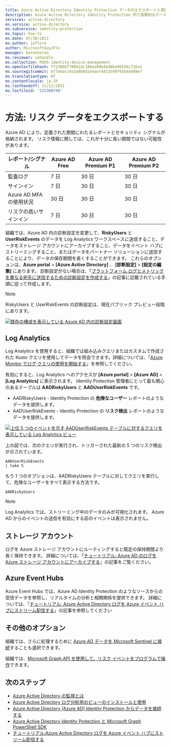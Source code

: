 ```yaml
---
title: Azure Active Directory Identity Protection データのエクスポートと使用
description: Azure Active Directory Identity Protection 内で長期的なデータを使用して調査する方法を説明します
services: active-directory
ms.service: active-directory
ms.subservice: identity-protection
ms.topic: how-to
ms.date: 07/30/2021
ms.author: joflore
author: MicrosoftGuyJFlo
manager: karenhoran
ms.reviewer: sahandle
ms.collection: M365-identity-device-management
ms.openlocfilehash: f723b6bf700b1dc18bea90b4ed0be00356c716a1
ms.sourcegitcommit: 677e8acc9a2e8b842e4aef4472599f9264e989e7
ms.translationtype: HT
ms.contentlocale: ja-JP
ms.lasthandoff: 11/11/2021
ms.locfileid: "132300748"
---
```

# <a name="how-to-export-risk-data"></a>方法: リスク データをエクスポートする

Azure AD により、定義された期間にわたるレポートとセキュリティ シグナルが格納されます。 リスク情報に関しては、これが十分に長い期間ではない可能性があります。

| レポート/シグナル | Azure AD Free | Azure AD Premium P1 | Azure AD Premium P2 |
| --- | --- | --- | --- |
| 監査ログ | 7 日 | 30 日 | 30 日 |
| サインイン | 7 日 | 30 日 | 30 日 |
| Azure AD MFA の使用状況 | 30 日 | 30 日 | 30 日 |
| リスクの高いサインイン | 7 日 | 30 日 | 30 日 |

組織では、Azure AD 内の診断設定を変更して、**RiskyUsers** と **UserRiskEvents** のデータを Log Analytics ワークスペースに送信すること、データをストレージ アカウントにアーカイブすること、データをイベント ハブにストリーミングすること、またはデータをパートナー ソリューションに送信することにより、データの保存期間を長くすることができます。 これらのオプションは、**Azure portal** >  **[Azure Active Directory]** 、 **[診断設定]**  >  **[設定の編集]** にあります。 診断設定がない場合は、「[プラットフォーム ログとメトリックを異なる宛先に送信するための診断設定を作成する](../../azure-monitor/essentials/diagnostic-settings.md)」の記事に記載されている手順に従って作成します。

>[!NOTE]
>RiskyUsers と UserRiskEvents の診断設定は、現在パブリック プレビュー段階にあります。

[ ![既存の構成を表示している Azure AD 内の診断設定画面](./media/howto-export-risk-data/change-diagnostic-setting-in-portal.png) ](./media/howto-export-risk-data/change-diagnostic-setting-in-portal.png#lightbox)

## <a name="log-analytics"></a>Log Analytics

Log Analytics を使用すると、組織では組み込みクエリまたはカスタムで作成された Kusto クエリを使用してデータを照会できます。詳細については、「[Azure Monitor でログ クエリの使用を開始する](../../azure-monitor/logs/get-started-queries.md)」を参照してください。

有効にすると、Log Analytics へのアクセスが **[Azure portal]**  >  **[Azure AD]**  >  **[Log Analytics]** に表示されます。 Identity Protection 管理者にとって最も関心のあるテーブルは **AADRiskyUsers** と **AADUserRiskEvents** です。

- AADRiskyUsers - Identity Protection の **危険なユーザー** レポートのようなデータを提供します。
- AADUserRiskEvents - Identity Protection の **リスク検出** レポートのようなデータを提供します。

[ ![上位 5 つのイベントを示す AADUserRiskEvents テーブルに対するクエリを表示している Log Analytics ビュー ](./media/howto-export-risk-data/log-analytics-view-query-user-risk-events.png) ](./media/howto-export-risk-data/log-analytics-view-query-user-risk-events.png#lightbox)

上の図では、次のクエリが実行され、トリガーされた最新の 5 つのリスク検出が示されています。 

```kusto
AADUserRiskEvents
| take 5
```

もう 1 つのオプションは、AADRiskyUsers テーブルに対してクエリを実行して、危険なユーザーをすべて表示する方法です。

```kusto
AADRiskyUsers
```

> [!NOTE]
> Log Analytics では、ストリーミング中のデータのみが可視化されます。 Azure AD からのイベントの送信を有効にする前のイベントは表示されません。

## <a name="storage-account"></a>ストレージ アカウント

ログを Azure ストレージ アカウントにルーティングすると既定の保持期間より長く保持できます。 詳細については、「[チュートリアル: Azure AD のログを Azure ストレージ アカウントにアーカイブする](../reports-monitoring/quickstart-azure-monitor-route-logs-to-storage-account.md)」の記事をご覧ください。

## <a name="azure-event-hubs"></a>Azure Event Hubs

Azure Event Hubs では、Azure AD Identity Protection のようなソースからの受信データを参照し、リアルタイムの分析と相関関係を提供できます。 詳細については、「[チュートリアル: Azure Active Directory ログを Azure イベント ハブにストリーム配信する](../reports-monitoring/tutorial-azure-monitor-stream-logs-to-event-hub.md)」の記事を参照してください

## <a name="other-options"></a>その他のオプション

組織では、さらに処理するために [Azure AD データを Microsoft Sentinel に接続](../../sentinel/data-connectors-reference.md#azure-active-directory-identity-protection)することも選択できます。

組織では、[Microsoft Graph API を使用して、リスク イベントをプログラムで操作](howto-identity-protection-graph-api.md)できます。

## <a name="next-steps"></a>次のステップ

- [Azure Active Directory の監視とは](../reports-monitoring/overview-monitoring.md)
- [Azure Active Directory ログ分析用のビューのインストールと使用](../reports-monitoring/howto-install-use-log-analytics-views.md)
- [Azure Active Directory (Azure AD) Identity Protection からデータを接続する](../../sentinel/data-connectors-reference.md#azure-active-directory-identity-protection)
- [Azure Active Directory Identity Protection と Microsoft Graph PowerShell SDK](howto-identity-protection-graph-api.md)
- [チュートリアル:Azure Active Directory ログを Azure イベント ハブにストリーム配信する](../reports-monitoring/tutorial-azure-monitor-stream-logs-to-event-hub.md)
